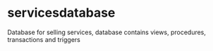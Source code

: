 # servicesdatabase
Database for selling services, database contains views, procedures, transactions and triggers
